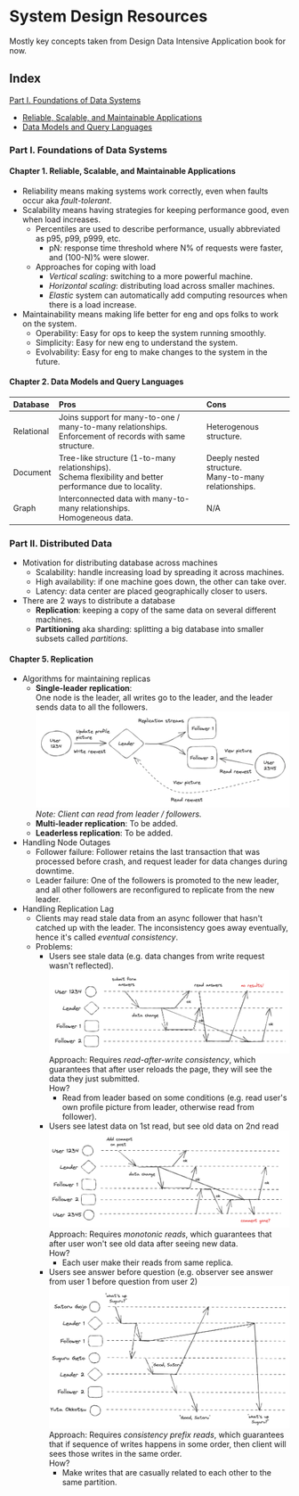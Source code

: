 # System Design Resources
Mostly key concepts taken from Design Data Intensive Application book for now.

Index
--------

[Part I. Foundations of Data Systems](#part-1)
* [Reliable, Scalable, and Maintainable Applications](#part-1.1)
* [Data Models and Query Languages](#part-1.2)

### Part I. Foundations of Data Systems <a name="part-1"></a>
#### Chapter 1. Reliable, Scalable, and Maintainable Applications <a name="part-1.1"></a>
* Reliability means making systems work correctly, even when faults occur aka *fault-tolerant*.
* Scalability means having strategies for keeping performance good, even when load increases.
  * Percentiles are used to describe performance, usually abbreviated as p95, p99, p999, etc.
    * pN: response time threshold where N% of requests were faster, and (100-N)% were slower.
  * Approaches for coping with load
    * *Vertical scaling*: switching to a more powerful machine.
    * *Horizontal scaling*: distributing load across smaller machines.
    * *Elastic* system can automatically add computing resources when there is a load increase.
* Maintainability means making life better for eng and ops folks to work on the system.
  * Operability: Easy for ops to keep the system running smoothly.
  * Simplicity: Easy for new eng to understand the system.
  * Evolvability: Easy for eng to make changes to the system in the future.
 
#### Chapter 2. Data Models and Query Languages <a name="part-1.1"></a>
| Database   | Pros                                                                                             | Cons                                    |
|:-----------|:---------------------------------------------------------------------------------------------------------------|:----------------------------------------------------------|
| Relational | Joins support for many-to-one / many-to-many relationships.<br/> Enforcement of records with same structure.   | Heterogenous structure.                                   |
| Document   | Tree-like structure (1-to-many relationships).<br/> Schema flexibility and better performance due to locality. | Deeply nested structure.<br/> Many-to-many relationships. |
| Graph      | Interconnected data with many-to-many relationships.<br/> Homogeneous data.                                    | N/A                                                       |

### Part II. Distributed Data <a name="part-2"></a>
* Motivation for distributing database across machines
  * Scalability: handle increasing load by spreading it across machines.
  * High availability: if one machine goes down, the other can take over.
  * Latency: data center are placed geographically closer to users.
* There are 2 ways to distribute a database
  * **Replication**: keeping a copy of the same data on several different machines.
  * **Partitioning** aka sharding: splitting a big database into smaller subsets called *partitions*.

#### Chapter 5. Replication <a name="part-2.1"></a>
* Algorithms for maintaining replicas
  * **Single-leader replication**:
  <br/> One node is the leader, all writes go to the leader, and the leader sends data to all the followers.
  ![Single-leader replication](diagrams/single-leader-replication.png)
   *Note: Client can read from leader / followers.*
  * **Multi-leader replication**: To be added.
  * **Leaderless replication**: To be added.
* Handling Node Outages
  * Follower failure: Follower retains the last transaction that was processed before crash, and request leader for data changes during downtime.
  * Leader failure: One of the followers is promoted to the new leader, and all other followers are reconfigured to replicate from the new leader.
* Handling Replication Lag
  * Clients may read stale data from an async follower that hasn't catched up with the leader. The inconsistency goes away eventually, hence it's called *eventual consistency*.
  * Problems:
    * Users see stale data (e.g. data changes from write request wasn't reflected). 
   ![Replication lag issue #1](diagrams/replication-lag-issue-1.png)
    Approach: Requires *read-after-write consistency*, which guarantees that after user reloads the page, they will see the data they just submitted.
    <br/>How?
      * Read from leader based on some conditions (e.g. read user's own profile picture from leader, otherwise read from follower).
    * Users see latest data on 1st read, but see old data on 2nd read
    ![Replication lag issue #2](diagrams/replication-lag-issue-2.png)
    Approach: Requires *monotonic reads*, which guarantees that after user won't see old data after seeing new data.
    <br/>How?
      * Each user make their reads from same replica. 
    * Users see answer before question (e.g. observer see answer from user 1 before question from user 2)
    ![Replication lag issue #3](diagrams/replication-lag-issue-3.png)
    Approach: Requires *consistency prefix reads*, which guarantees that if sequence of writes happens in some order, then client will sees those writes in the same order.
    <br/>How?
      * Make writes that are casually related to each other to the same partition.
